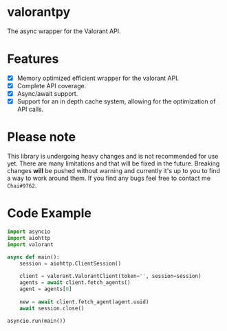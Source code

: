 # valorantpy
The async wrapper for the Valorant API.

# Features
- [x] Memory optimized efficient wrapper for the valorant API.
- [x] Complete API coverage.
- [x] Async/await support.
- [x] Support for an in depth cache system, allowing for the optimization of API calls.

# Please note
This library is undergoing heavy changes and is not recommended for use yet. There are many
limitations and that will be fixed in the future. Breaking changes **will** be pushed without warning and 
currently it's up to you to find a way to work around them. If you find any bugs feel free to contact me
`Chai#9762`.

# Code Example
```python
import asyncio
import aiohttp
import valorant

async def main():
    session = aiohttp.ClientSession() 
    
    client = valorant.ValorantClient(token='', session=session)
    agents = await client.fetch_agents()
    agent = agents[0]
    
    new = await client.fetch_agent(agent.uuid)
    await session.close()
    
asyncio.run(main())
```

